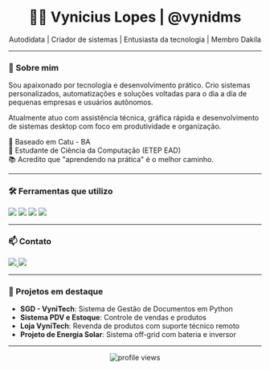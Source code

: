 <h1 align="center">👨‍💻 Vynicius Lopes | @vynidms</h1>

<p align="center">
  Autodidata | Criador de sistemas | Entusiasta da tecnologia | Membro Dakila
</p>

---

### 🚀 Sobre mim

Sou apaixonado por tecnologia e desenvolvimento prático. Crio sistemas personalizados, automatizações e soluções voltadas para o dia a dia de pequenas empresas e usuários autônomos.  

Atualmente atuo com assistência técnica, gráfica rápida e desenvolvimento de sistemas desktop com foco em produtividade e organização.  

📍 Baseado em Catu - BA  
🧠 Estudante de Ciência da Computação (ETEP EAD)  
📚 Acredito que "aprendendo na prática" é o melhor caminho.  

---

### 🛠️ Ferramentas que utilizo

<p>
  <img src="https://img.shields.io/badge/-Python-3776AB?style=for-the-badge&logo=python&logoColor=white" />
  <img src="https://img.shields.io/badge/-SQLite-003B57?style=for-the-badge&logo=sqlite&logoColor=white" />
  <img src="https://img.shields.io/badge/-DB%20Browser-4A90E2?style=for-the-badge&logo=sqlite&logoColor=white" />
  <img src="https://img.shields.io/badge/-QtDesigner-41CD52?style=for-the-badge&logo=qt&logoColor=white" />
</p>

---

### 📫 Contato

<p>
  <a href="https://wa.me/71984074610">
    <img src="https://img.shields.io/badge/Whatsapp-25D366?style=for-the-badge&logo=whatsapp&logoColor=white" />
  </a>
  <a href="https://www.instagram.com/vynidms/">
    <img src="https://img.shields.io/badge/Instagram-E4405F?style=for-the-badge&logo=instagram&logoColor=white" />
  </a>
</p>

---

### 📌 Projetos em destaque

- **SGD - VyniTech**: Sistema de Gestão de Documentos em Python
- **Sistema PDV e Estoque**: Controle de vendas e produtos
- **Loja VyniTech**: Revenda de produtos com suporte técnico remoto
- **Projeto de Energia Solar**: Sistema off-grid com bateria e inversor

---

<p align="center">
  <img src="https://komarev.com/ghpvc/?username=vynidms&style=flat-square&color=blue" alt="profile views" />
</p>
